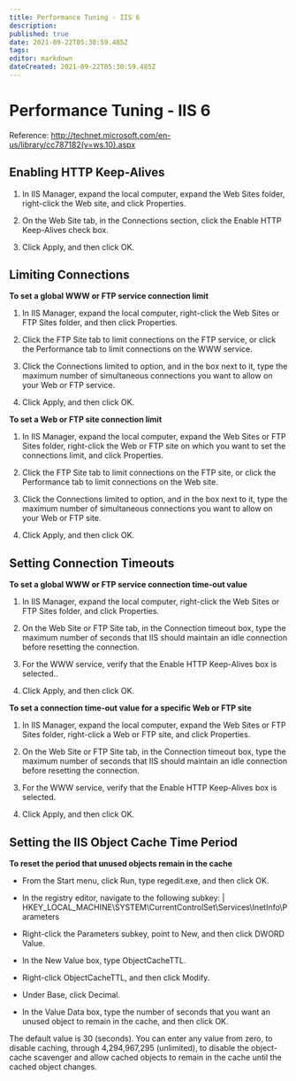 ```yaml
---
title: Performance Tuning - IIS 6
description: 
published: true
date: 2021-09-22T05:30:59.485Z
tags: 
editor: markdown
dateCreated: 2021-09-22T05:30:59.485Z
---
```


# Performance Tuning - IIS 6

Reference: http://technet.microsoft.com/en-us/library/cc787182(v=ws.10).aspx

## Enabling HTTP Keep-Alives

1. In IIS Manager, expand the local computer, expand the Web Sites folder, right-click the Web site, and click Properties.

1. On the Web Site tab, in the Connections section, click the Enable HTTP Keep-Alives check box.

1. Click Apply, and then click OK.

## Limiting Connections

**To set a global WWW or FTP service connection limit**

1. In IIS Manager, expand the local computer, right-click the Web Sites or FTP Sites folder, and then click Properties.
 
1. Click the FTP Site tab to limit connections on the FTP service, or click the Performance tab to limit connections on the WWW service.

1. Click the Connections limited to option, and in the box next to it, type the maximum number of simultaneous connections you want to allow on your Web or FTP service.

1. Click Apply, and then click OK.

**To set a Web or FTP site connection limit** 

1. In IIS Manager, expand the local computer, expand the Web Sites or FTP Sites folder, right-click the Web or FTP site on which you want to set the connections limit, and click Properties.
 
1. Click the FTP Site tab to limit connections on the FTP site, or click the Performance tab to limit connections on the Web site.

1. Click the Connections limited to option, and in the box next to it, type the maximum number of simultaneous connections you want to allow on your Web or FTP site.

1. Click Apply, and then click OK.

## Setting Connection Timeouts

**To set a global WWW or FTP service connection time-out value** 

1. In IIS Manager, expand the local computer, right-click the Web Sites or FTP Sites folder, and click Properties.

1. On the Web Site or FTP Site tab, in the Connection timeout box, type the maximum number of seconds that IIS should maintain an idle connection before resetting the connection.

1. For the WWW service, verify that the Enable HTTP Keep-Alives box is selected..

1. Click Apply, and then click OK.

**To set a connection time-out value for a specific Web or FTP site**

1. In IIS Manager, expand the local computer, expand the Web Sites or FTP Sites folder, right-click a Web or FTP site, and click Properties.

1. On the Web Site or FTP Site tab, in the Connection timeout box, type the maximum number of seconds that IIS should maintain an idle connection before resetting the connection.

1. For the WWW service, verify that the Enable HTTP Keep-Alives box is selected.

1. Click Apply, and then click OK.

## Setting the IIS Object Cache Time Period

**To reset the period that unused objects remain in the cache** 

- From the Start menu, click Run, type regedit.exe, and then click OK.

- In the registry editor, navigate to the following subkey:
|    HKEY_LOCAL_MACHINE\SYSTEM\CurrentControlSet\Services\InetInfo\Parameters

- Right-click the Parameters subkey, point to New, and then click DWORD Value.
 
- In the New Value box, type ObjectCacheTTL.

- Right-click ObjectCacheTTL, and then click Modify.

- Under Base, click Decimal.

- In the Value Data box, type the number of seconds that you want an unused object to remain in the cache, and then click OK.


The default value is 30 (seconds). You can enter any value from zero, to disable caching, through 4,294,967,295 (unlimited), to disable the object-cache scavenger and allow cached objects to remain in the cache until the cached object changes.



